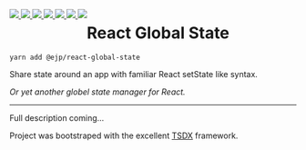 <p style="float: left; margin-bottom: 50px">
<a href="https://www.npmjs.com/package/@ejp/react-global-state">
<img src="https://badgen.net/npm/v/@ejp/react-global-state" /> 
</a>
<a href="https://www.npmjs.com/package/@ejp/react-global-state">
<img src="https://badgen.net/npm/license/@ejp/react-global-state" /> 
</a>
<a href="https://www.npmjs.com/package/@ejp/react-global-state">
<img src="https://badgen.net/npm/types/@ejp/react-global-state"/>
</a>
<a href="https://packagephobia.now.sh/result?p=@ejp/react-global-state">
<img src="https://badgen.net/bundlephobia/min/@ejp/react-global-state" /> 
</a>
<a href="https://circleci.com/gh/edwardpayton/react-global-state">
<img src="https://badgen.net/circleci/github/edwardpayton/react-global-state"/> 
</a>
<a href="https://app.codacy.com/manual/edwardjpayton/react-global-state/dashboard">
 <img src="https://api.codacy.com/project/badge/Grade/8905c0bbc57f4635bf209e77e62ec14f?isInternal=true" />
</a>
<a href="#">
<img src="https://badgen.net/dependabot/edwardpayton/react-global-state/?icon=dependabot"/>
</a>
</p>

# React Global State

`yarn add @ejp/react-global-state`

Share state around an app with familiar React setState like syntax.

_Or yet another globel state manager for React._

---

Full description coming...

Project was bootstraped with the excellent [TSDX](https://github.com/jaredpalmer/tsdx) framework.
